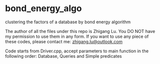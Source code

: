 # bond_energy_algo
clustering the factors of a database by bond energy algorithm

The author of all the files under this repo is Zhigang Lu. You DO NOT have my permission to use them in any form. If you want to use any piece of these codes, please contact me: zhigang.lu@outlook.com

Code starts from Driver.cpp, accept parameters to main function in the following order: Database, Queries and Simple predicates
